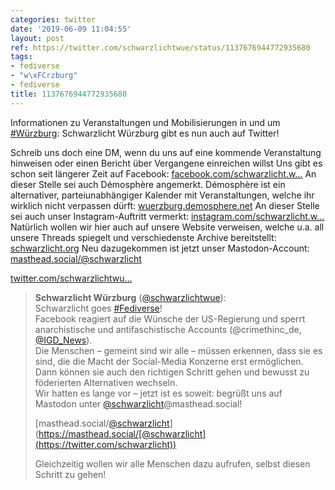 ```yaml
---
categories: twitter
date: '2019-06-09 11:04:55'
layout: post
ref: https://twitter.com/schwarzlichtwue/status/1137676944772935680
tags:
- fediverse
- "w\xFCrzburg"
- fediverse
title: 1137676944772935680
---
```

Informationen zu Veranstaltungen und Mobilisierungen in und um [#Würzburg](/t/würzburg): Schwarzlicht Würzburg gibt es nun auch auf Twitter!

Schreib uns doch eine DM, wenn du uns auf eine kommende Veranstaltung hinweisen oder einen Bericht über Vergangene einreichen willst
Uns gibt es schon seit längerer Zeit auf Facebook: [facebook.com/schwarzlicht.w…](https://www.facebook.com/schwarzlicht.wue/)
An dieser Stelle sei auch Démosphère angemerkt. Démosphère ist ein alternativer, parteiunabhängiger Kalender mit Veranstaltungen, welche ihr wirklich nicht verpassen dürft: [wuerzburg.demosphere.net](https://wuerzburg.demosphere.net/)
An dieser Stelle sei auch unser Instagram-Auftritt vermerkt: [instagram.com/schwarzlicht.w…](https://instagram.com/schwarzlicht.wue)
Natürlich wollen wir hier auch auf unsere Website verweisen, welche u.a. all unsere Threads spiegelt und verschiedenste Archive bereitstellt: [schwarzlicht.org](https://schwarzlicht.org)
Neu dazugekommen ist jetzt unser Mastodon-Account: [masthead.social/@schwarzlicht](https://masthead.social/@schwarzlicht)

 [twitter.com/schwarzlichtwu…](https://twitter.com/schwarzlichtwue/status/1296774944517488640?s=19)
> <b>Schwarzlicht Würzburg</b> ([@schwarzlichtwue](https://twitter.com/schwarzlichtwue)):  
>Schwarzlicht goes [#Fediverse](/t/fediverse)!   
>Facebook reagiert auf die Wünsche der US-Regierung und sperrt anarchistische und antifaschistische Accounts (@crimethinc_de, [@IGD_News](https://twitter.com/IGD_News)).  
>Die Menschen – gemeint sind wir alle – müssen erkennen, dass sie es sind, die die Macht der Social-Media Konzerne erst ermöglichen. Dann können sie auch den richtigen Schritt gehen und bewusst zu föderierten Alternativen wechseln.  
>Wir hatten es lange vor – jetzt ist es soweit: begrüßt uns auf Mastodon unter [@schwarzlicht](https://twitter.com/schwarzlicht)@masthead.social!  
>  
>[masthead.social/[@schwarzlicht](https://twitter.com/schwarzlicht)](https://masthead.social/[@schwarzlicht](https://twitter.com/schwarzlicht))  
>  
>  
>  
>Gleichzeitig wollen wir alle Menschen dazu aufrufen, selbst diesen Schritt zu gehen!  

